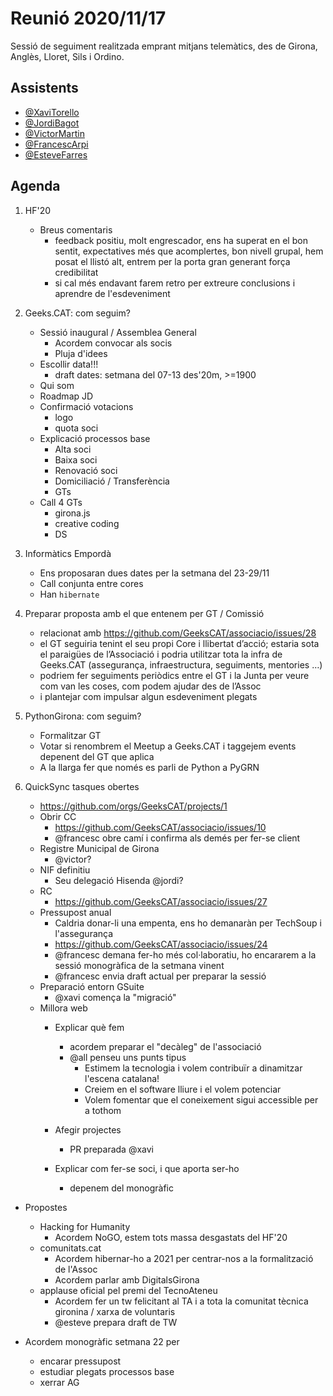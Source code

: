 # Reunió 2020/11/17

Sessió de seguiment realitzada emprant mitjans telemàtics, des de Girona, Anglès, Lloret, Sils i Ordino.

## Assistents

- [@XaviTorello](https://github.com/XaviTorello)
- [@JordiBagot](https://github.com/jbagot)
- [@VictorMartin](https://github.com/VictorMartinGarcia)
- [@FrancescArpi](https://github.com/FrancescArpi)
- [@EsteveFarres](https://github.com/efb-ubikwa)

## Agenda

1. HF'20
    - Breus comentaris
        - feedback positiu, molt engrescador, ens ha superat en el bon sentit, expectatives més que acomplertes, bon nivell grupal, hem posat el llistó alt, entrem per la porta gran generant força credibilitat
        - si cal més endavant farem retro per extreure conclusions i aprendre de l'esdeveniment

2. Geeks.CAT: com seguim?
    - Sessió inaugural / Assemblea General
        - Acordem convocar als socis
        - Pluja d'idees
    - Escollir data!!!
        - draft dates: setmana del 07-13 des'20m, >=1900
    - Qui som
    - Roadmap JD
    - Confirmació votacions
        - logo
        - quota soci
    - Explicació processos base
        - Alta soci
        - Baixa soci
        - Renovació soci
        - Domiciliació / Transferència
        - GTs
    - Call 4 GTs
        - girona.js
        - creative coding
        - DS

3. Informàtics Empordà
    - Ens proposaran dues dates per la setmana del 23-29/11
    - Call conjunta entre cores
    - Han `hibernate`

4. Preparar proposta amb el que entenem per GT / Comissió
    - relacionat amb https://github.com/GeeksCAT/associacio/issues/28
    - el GT seguiria tenint el seu propi Core i llibertat d’acció; estaria sota el paraigües de l’Associació i podria utilitzar tota la infra de Geeks.CAT (assegurança, infraestructura, seguiments, mentories …)
    - podriem fer seguiments periòdics entre el GT i la Junta per veure com van les coses, com podem ajudar des de l’Assoc
    - i plantejar com impulsar algun esdeveniment plegats

5. PythonGirona: com seguim?
    - Formalitzar GT
    - Votar si renombrem el Meetup a Geeks.CAT i taggejem events depenent del GT que aplica
    - A la llarga fer que només es parli de Python a PyGRN

6. QuickSync tasques obertes
    - https://github.com/orgs/GeeksCAT/projects/1
    - Obrir CC
        - https://github.com/GeeksCAT/associacio/issues/10
        - @francesc obre camí i confirma als demés per fer-se client
    - Registre Municipal de Girona
        - @victor?
    - NIF definitiu
        - Seu delegació Hisenda @jordi?
    - RC
        - https://github.com/GeeksCAT/associacio/issues/27
    - Pressupost anual
        - Caldria donar-li una empenta, ens ho demanaràn per TechSoup i l'assegurança
        - https://github.com/GeeksCAT/associacio/issues/24
        - @francesc demana fer-ho més col·laboratiu, ho encararem a la sessió monogràfica de la setmana vinent
        - @francesc envia draft actual per preparar la sessió
    - Preparació entorn GSuite
        - @xavi comença la "migració"
    - Millora web
        - Explicar què fem
            - acordem preparar el "decàleg" de l'associació
            - @all penseu uns punts tipus
                - Estimem la tecnologia i volem contribuïr a dinamitzar l'escena catalana!
                - Creiem en el software lliure i el volem potenciar
                - Volem fomentar que el coneixement sigui accessible per a tothom


        - Afegir projectes
            - PR preparada @xavi
        - Explicar com fer-se soci, i que aporta ser-ho
            - depenem del monogràfic

- Propostes
    - Hacking for Humanity
        - Acordem NoGO, estem tots massa desgastats del HF'20
    - comunitats.cat
        - Acordem hibernar-ho a 2021 per centrar-nos a la formalització de l'Assoc
        - Acordem parlar amb DigitalsGirona
    - applause oficial pel premi del TecnoAteneu
        - Acordem fer un tw felicitant al TA i a tota la comunitat tècnica gironina / xarxa de voluntaris
        - @esteve prepara draft de TW

- Acordem monogràfic setmana 22 per
    - encarar pressupost
    - estudiar plegats processos base
    - xerrar AG